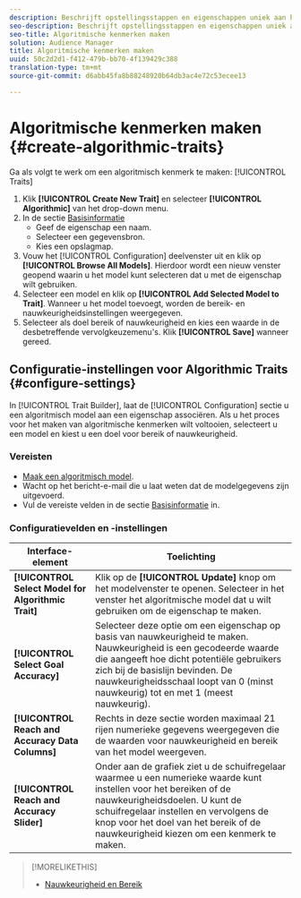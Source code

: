 ```yaml
---
description: Beschrijft opstellingsstappen en eigenschappen uniek aan het algoritmische proces van de karakterverwezenlijking.
seo-description: Beschrijft opstellingsstappen en eigenschappen uniek aan het algoritmische proces van de karakterverwezenlijking.
seo-title: Algoritmische kenmerken maken
solution: Audience Manager
title: Algoritmische kenmerken maken
uuid: 50c2d2d1-f412-479b-bb70-4f139429c388
translation-type: tm+mt
source-git-commit: d6abb45fa8b88248920b64db3ac4e72c53ecee13

---
```



# Algoritmische kenmerken maken {#create-algorithmic-traits}

<!-- t_algo_trait_build.xml -->

Ga als volgt te werk om een algoritmisch kenmerk te maken: [!UICONTROL Traits]

1. Klik **[!UICONTROL Create New Trait]** en selecteer **[!UICONTROL Algorithmic]** van het drop-down menu.
1. In de sectie [Basisinformatie](../../features/traits/create-onboarded-rule-based-traits.md)
   * Geef de eigenschap een naam.
   * Selecteer een gegevensbron.
   * Kies een opslagmap.
1. Vouw het [!UICONTROL Configuration] deelvenster uit en klik op **[!UICONTROL Browse All Models]**.
Hierdoor wordt een nieuw venster geopend waarin u het model kunt selecteren dat u met de eigenschap wilt gebruiken.
1. Selecteer een model en klik op **[!UICONTROL Add Selected Model to Trait]**.
Wanneer u het model toevoegt, worden de bereik- en nauwkeurigheidsinstellingen weergegeven.
1. Selecteer als doel bereik of nauwkeurigheid en kies een waarde in de desbetreffende vervolgkeuzemenu&#39;s. Klik **[!UICONTROL Save]** wanneer gereed.

## Configuratie-instellingen voor Algorithmic Traits {#configure-settings}

In [!UICONTROL Trait Builder], laat de [!UICONTROL Configuration] sectie u een algoritmisch model aan een eigenschap associëren. Als u het proces voor het maken van algoritmische kenmerken wilt voltooien, selecteert u een model en kiest u een doel voor bereik of nauwkeurigheid.

### Vereisten

<!-- r_algo_trait_config_section.xml -->

* [Maak een algoritmisch model](../../features/algorithmic-models/create-model.md#build-model).
* Wacht op het bericht-e-mail die u laat weten dat de modelgegevens zijn uitgevoerd.
* Vul de vereiste velden in de sectie [Basisinformatie](../../features/traits/create-onboarded-rule-based-traits.md) in.

### Configuratievelden en -instellingen

| Interface-element | Toelichting |
|---|---|
| **[!UICONTROL Select Model for Algorithmic Trait]** | Klik op de **[!UICONTROL Update]** knop om het modelvenster te openen. Selecteer in het venster het algoritmische model dat u wilt gebruiken om de eigenschap te maken. |
| **[!UICONTROL Select Goal Accuracy]** | Selecteer deze optie om een eigenschap op basis van nauwkeurigheid te maken. Nauwkeurigheid is een gecodeerde waarde die aangeeft hoe dicht potentiële gebruikers zich bij de basislijn bevinden. De nauwkeurigheidsschaal loopt van 0 (minst nauwkeurig) tot en met 1 (meest nauwkeurig). |
| **[!UICONTROL Reach and Accuracy Data Columns]** | Rechts in deze sectie worden maximaal 21 rijen numerieke gegevens weergegeven die de waarden voor nauwkeurigheid en bereik van het model weergeven. |
| **[!UICONTROL Reach and Accuracy Slider]** | Onder aan de grafiek ziet u de schuifregelaar waarmee u een numerieke waarde kunt instellen voor het bereiken of de nauwkeurigheidsdoelen. U kunt de schuifregelaar instellen en vervolgens de knop voor het doel van het bereik of de nauwkeurigheid kiezen om een kenmerk te maken. |

>[!MORELIKETHIS]
>
>* [Nauwkeurigheid en Bereik](../../features/traits/trait-accuracy-reach.md)

